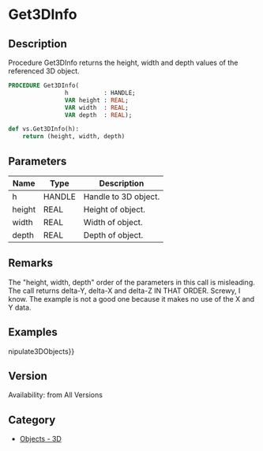 # Get3DInfo

## Description
Procedure Get3DInfo returns the height, width and depth values of the referenced 3D object.

```pascal
PROCEDURE Get3DInfo(
				h          : HANDLE;
				VAR height : REAL;
				VAR width  : REAL;
				VAR depth  : REAL);
```

```python
def vs.Get3DInfo(h):
    return (height, width, depth)
```

## Parameters
|Name|Type|Description|
|---|---|---|
|h|HANDLE|Handle to 3D object.|
|height|REAL|Height of object.|
|width|REAL|Width of object.|
|depth|REAL|Depth of object.|

## Remarks
The "height, width, depth" order of the parameters in this call is misleading. The call returns delta-Y, delta-X and delta-Z IN THAT ORDER. Screwy, I know. The example is not a good one because it makes no use of the X and Y data.

## Examples
nipulate3DObjects}}

## Version
Availability: from All Versions

## Category
* [Objects - 3D](../Categories/Objects%20-%203D.md)

